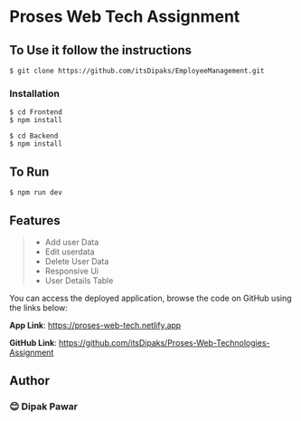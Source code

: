 # Proses Web Tech Assignment 

## To Use it follow the instructions

```
$ git clone https://github.com/itsDipaks/EmployeeManagement.git
```

### Installation

```
$ cd Frontend
$ npm install
```

```
$ cd Backend
$ npm install
```

## To Run

```
$ npm run dev 
```
## Features
> - Add user Data 
> - Edit userdata
> - Delete User Data 
> - Responsive Ui
> - User Details Table 

You can access the deployed application, browse the code on GitHub using the links below:

**App Link**: https://proses-web-tech.netlify.app


**GitHub Link**: https://github.com/itsDipaks/Proses-Web-Technologies-Assignment

## Author
### 😊 Dipak Pawar